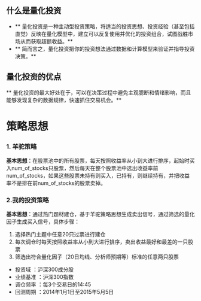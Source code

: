## 什么是量化投资
+ ** 量化投资是一种主动型投资策略，将适当的投资思想、投资经验（甚至包括直觉）反映在量化模型中，建立可以反复使用并优化的投资组合，试图战胜市场从而获取超额收益。**
+ ** 简而言之，量化投资把你的投资想法通过数据和计算模型来验证并指导投资决策。**


## 量化投资的优点
** 量化投资的最大好处在于，可以在决策过程中避免主观臆断和情绪影响，而且能够发现复杂的数据规律，快速抓住交易机会。**


# 策略思想
### 1. 羊驼策略
**基本思想**：在股票池中的所有股票，每天按照收益率从小到大进行排序，起始时买入num_of_stocks只股票，然后每天在整个股票池中选出收益率前num_of_stocks，如果这些股票未持有则买入，已持有，则继续持有，并把收益率不是排在前num_of_stocks的股票卖掉。

### 2.我的投资策略
**基本思想**：通过热门题材建仓，基于羊驼策略思想生成卖出信号，通过筛选的量化因子生成买入信号，具体步骤：
1. 选择热门主题中任意20只过票进行建仓
2. 每次调仓时每天按照收益率从小到大进行排序，卖出收益最好和最差的一只股票
3. 筛选出符合量化因子（20日均线、分析师预期等）标准的任意两只股票

+ 投资域 ：沪深300成分股
+ 业绩基准 ：沪深300指数
+ 调仓频率 ：每3个交易日的14:45
+ 回测周期 ：2014年1月1日至2015年5月5日
